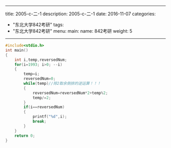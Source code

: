 
---
title: 2005-c-二-1
description: 2005-c-二-1
date: 2016-11-07
categories:
  - "东北大学842考研"
tags:
  - "东北大学842考研"
menu:
  main:
    name: 842考研
    weight: 5
---


```cpp
#include<stdio.h>
int main()
{
    int i,temp,reversedNum;
    for(i=1993; i>0; --i)
    {
        temp=i;
        reversedNum=0;
        while(temp)//除2取余倒排的逆运算！！！
        {
            reversedNum=reversedNum*2+temp%2;
            temp/=2;
        }
        if(i==reversedNum)
        {
            printf("%d",i);
            break;
        }
    }
    return 0;
}

```

